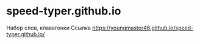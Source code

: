 # speed-typer.github.io
Набор слов, клавагонки
Ссылка https://youngmaster46.github.io/speed-typer.github.io/